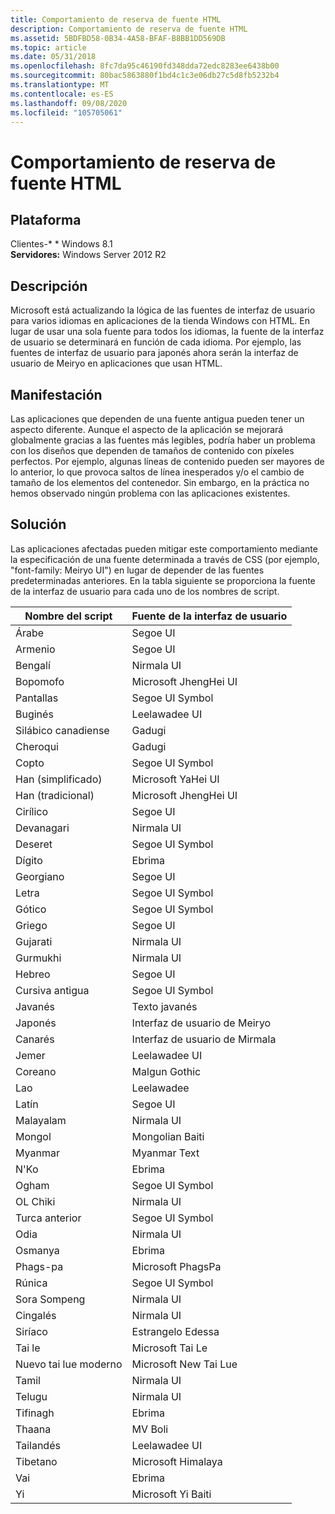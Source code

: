 ```yaml
---
title: Comportamiento de reserva de fuente HTML
description: Comportamiento de reserva de fuente HTML
ms.assetid: 5BDFBD58-0B34-4A58-BFAF-B8BB1DD569DB
ms.topic: article
ms.date: 05/31/2018
ms.openlocfilehash: 8fc7da95c46190fd348dda72edc8283ee6438b00
ms.sourcegitcommit: 80bac5863880f1bd4c1c3e06db27c5d8fb5232b4
ms.translationtype: MT
ms.contentlocale: es-ES
ms.lasthandoff: 09/08/2020
ms.locfileid: "105705061"
---
```

# <a name="html-font-fallback-behavior"></a>Comportamiento de reserva de fuente HTML

## <a name="platform"></a>Plataforma

Clientes-* * Windows 8.1  
**Servidores:** Windows Server 2012 R2  


## <a name="description"></a>Descripción

Microsoft está actualizando la lógica de las fuentes de interfaz de usuario para varios idiomas en aplicaciones de la tienda Windows con HTML. En lugar de usar una sola fuente para todos los idiomas, la fuente de la interfaz de usuario se determinará en función de cada idioma. Por ejemplo, las fuentes de interfaz de usuario para japonés ahora serán la interfaz de usuario de Meiryo en aplicaciones que usan HTML.

## <a name="manifestation"></a>Manifestación

Las aplicaciones que dependen de una fuente antigua pueden tener un aspecto diferente. Aunque el aspecto de la aplicación se mejorará globalmente gracias a las fuentes más legibles, podría haber un problema con los diseños que dependen de tamaños de contenido con píxeles perfectos. Por ejemplo, algunas líneas de contenido pueden ser mayores de lo anterior, lo que provoca saltos de línea inesperados y/o el cambio de tamaño de los elementos del contenedor. Sin embargo, en la práctica no hemos observado ningún problema con las aplicaciones existentes.

## <a name="solution"></a>Solución

Las aplicaciones afectadas pueden mitigar este comportamiento mediante la especificación de una fuente determinada a través de CSS (por ejemplo, "font-family: Meiryo UI") en lugar de depender de las fuentes predeterminadas anteriores. En la tabla siguiente se proporciona la fuente de la interfaz de usuario para cada uno de los nombres de script.



| Nombre del script        | Fuente de la interfaz de usuario               |
|--------------------|-----------------------|
| Árabe             | Segoe UI              |
| Armenio           | Segoe UI              |
| Bengalí            | Nirmala UI            |
| Bopomofo           | Microsoft JhengHei UI |
| Pantallas            | Segoe UI Symbol       |
| Buginés           | Leelawadee UI         |
| Silábico canadiense | Gadugi                |
| Cheroqui           | Gadugi                |
| Copto             | Segoe UI Symbol       |
| Han (simplificado)   | Microsoft YaHei UI    |
| Han (tradicional)  | Microsoft JhengHei UI |
| Cirílico           | Segoe UI              |
| Devanagari         | Nirmala UI            |
| Deseret            | Segoe UI Symbol       |
| Dígito           | Ebrima                |
| Georgiano           | Segoe UI              |
| Letra         | Segoe UI Symbol       |
| Gótico             | Segoe UI Symbol       |
| Griego              | Segoe UI              |
| Gujarati           | Nirmala UI            |
| Gurmukhi           | Nirmala UI            |
| Hebreo             | Segoe UI              |
| Cursiva antigua         | Segoe UI Symbol       |
| Javanés           | Texto javanés         |
| Japonés           | Interfaz de usuario de Meiryo             |
| Canarés            | Interfaz de usuario de Mirmala            |
| Jemer              | Leelawadee UI         |
| Coreano             | Malgun Gothic         |
| Lao                | Leelawadee            |
| Latín              | Segoe UI              |
| Malayalam          | Nirmala UI            |
| Mongol          | Mongolian Baiti       |
| Myanmar            | Myanmar Text          |
| N'Ko               | Ebrima                |
| Ogham              | Segoe UI Symbol       |
| OL Chiki           | Nirmala UI            |
| Turca anterior         | Segoe UI Symbol       |
| Odia              | Nirmala UI            |
| Osmanya            | Ebrima                |
| Phags-pa           | Microsoft PhagsPa     |
| Rúnica              | Segoe UI Symbol       |
| Sora Sompeng       | Nirmala UI            |
| Cingalés            | Nirmala UI            |
| Siríaco             | Estrangelo Edessa     |
| Tai le             | Microsoft Tai Le      |
| Nuevo tai lue moderno        | Microsoft New Tai Lue |
| Tamil              | Nirmala UI            |
| Telugu             | Nirmala UI            |
| Tifinagh           | Ebrima                |
| Thaana             | MV Boli               |
| Tailandés               | Leelawadee UI         |
| Tibetano            | Microsoft Himalaya    |
| Vai                | Ebrima                |
| Yi                 | Microsoft Yi Baiti    |



 

 

 




